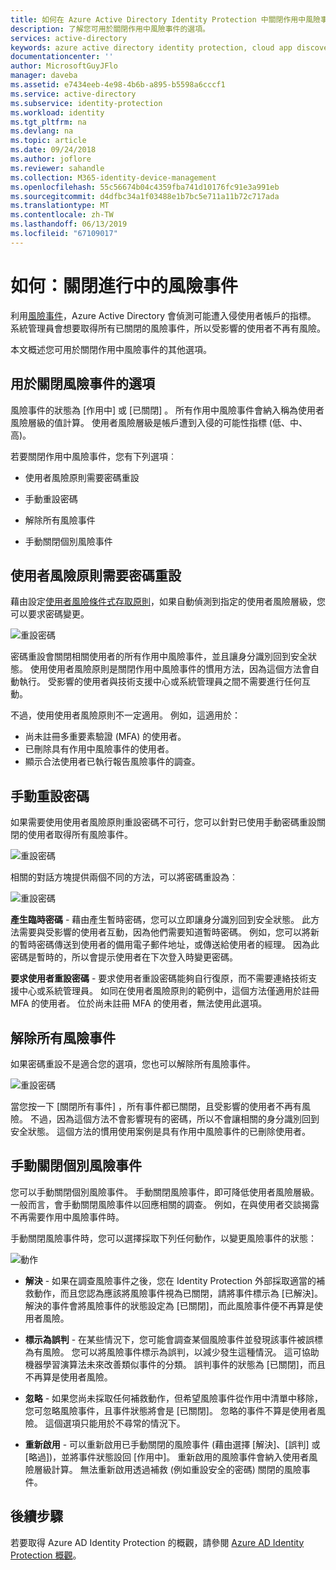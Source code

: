 ```yaml
---
title: 如何在 Azure Active Directory Identity Protection 中關閉作用中風險事件 | Microsoft Docs
description: 了解您可用於關閉作用中風險事件的選項。
services: active-directory
keywords: azure active directory identity protection, cloud app discovery, 管理應用程式, 安全性, 風險, 風險層級, 弱點, 安全性原則
documentationcenter: ''
author: MicrosoftGuyJFlo
manager: daveba
ms.assetid: e7434eeb-4e98-4b6b-a895-b5598a6cccf1
ms.service: active-directory
ms.subservice: identity-protection
ms.workload: identity
ms.tgt_pltfrm: na
ms.devlang: na
ms.topic: article
ms.date: 09/24/2018
ms.author: joflore
ms.reviewer: sahandle
ms.collection: M365-identity-device-management
ms.openlocfilehash: 55c56674b04c4359fba741d10176fc91e3a991eb
ms.sourcegitcommit: d4dfbc34a1f03488e1b7bc5e711a11b72c717ada
ms.translationtype: MT
ms.contentlocale: zh-TW
ms.lasthandoff: 06/13/2019
ms.locfileid: "67109017"
---
```

# <a name="how-to-close-active-risk-events"></a>如何：關閉進行中的風險事件

利用[風險事件](../reports-monitoring/concept-risk-events.md)，Azure Active Directory 會偵測可能遭入侵使用者帳戶的指標。 系統管理員會想要取得所有已關閉的風險事件，所以受影響的使用者不再有風險。

本文概述您可用於關閉作用中風險事件的其他選項。

## <a name="options-to-close-risk-events"></a>用於關閉風險事件的選項 

風險事件的狀態為 [作用中]  或 [已關閉]  。 所有作用中風險事件會納入稱為使用者風險層級的值計算。 使用者風險層級是帳戶遭到入侵的可能性指標 (低、中、高)。 

若要關閉作用中風險事件，您有下列選項︰

- 使用者風險原則需要密碼重設

- 手動重設密碼
 
- 解除所有風險事件 

- 手動關閉個別風險事件



## <a name="require-password-reset-with-a-user-risk-policy"></a>使用者風險原則需要密碼重設

藉由設定[使用者風險條件式存取原則](howto-user-risk-policy.md)，如果自動偵測到指定的使用者風險層級，您可以要求密碼變更。 

![重設密碼](./media/howto-close-active-risk-events/13.png)

密碼重設會關閉相關使用者的所有作用中風險事件，並且讓身分識別回到安全狀態。 使用使用者風險原則是關閉作用中風險事件的慣用方法，因為這個方法會自動執行。 受影響的使用者與技術支援中心或系統管理員之間不需要進行任何互動。

不過，使用使用者風險原則不一定適用。 例如，這適用於：

- 尚未註冊多重要素驗證 (MFA) 的使用者。
- 已刪除具有作用中風險事件的使用者。
- 顯示合法使用者已執行報告風險事件的調查。


## <a name="manual-password-reset"></a>手動重設密碼

如果需要使用使用者風險原則重設密碼不可行，您可以針對已使用手動密碼重設關閉的使用者取得所有風險事件。

![重設密碼](./media/howto-close-active-risk-events/04.png)


相關的對話方塊提供兩個不同的方法，可以將密碼重設為︰

![重設密碼](./media/howto-close-active-risk-events/05.png)


**產生臨時密碼** - 藉由產生暫時密碼，您可以立即讓身分識別回到安全狀態。 此方法需要與受影響的使用者互動，因為他們需要知道暫時密碼。 例如，您可以將新的暫時密碼傳送到使用者的備用電子郵件地址，或傳送給使用者的經理。 因為此密碼是暫時的，所以會提示使用者在下次登入時變更密碼。


**要求使用者重設密碼** - 要求使用者重設密碼能夠自行復原，而不需要連絡技術支援中心或系統管理員。 如同在使用者風險原則的範例中，這個方法僅適用於註冊 MFA 的使用者。 位於尚未註冊 MFA 的使用者，無法使用此選項。


## <a name="dismiss-all-risk-events"></a>解除所有風險事件

如果密碼重設不是適合您的選項，您也可以解除所有風險事件。 

![重設密碼](./media/howto-close-active-risk-events/03.png)

當您按一下 [關閉所有事件]  ，所有事件都已關閉，且受影響的使用者不再有風險。 不過，因為這個方法不會影響現有的密碼，所以不會讓相關的身分識別回到安全狀態。 這個方法的慣用使用案例是具有作用中風險事件的已刪除使用者。 


## <a name="close-individual-risk-events-manually"></a>手動關閉個別風險事件

您可以手動關閉個別風險事件。 手動關閉風險事件，即可降低使用者風險層級。 一般而言，會手動關閉風險事件以回應相關的調查。 例如，在與使用者交談揭露不再需要作用中風險事件時。 
 
手動關閉風險事件時，您可以選擇採取下列任何動作，以變更風險事件的狀態：

![動作](./media/howto-close-active-risk-events/06.png)

- **解決** - 如果在調查風險事件之後，您在 Identity Protection 外部採取適當的補救動作，而且您認為應該將風險事件視為已關閉，請將事件標示為 [已解決]。 解決的事件會將風險事件的狀態設定為 [已關閉]，而此風險事件便不再算是使用者風險。

- **標示為誤判** - 在某些情況下，您可能會調查某個風險事件並發現該事件被誤標為有風險。 您可以將風險事件標示為誤判，以減少發生這種情況。 這可協助機器學習演算法未來改善類似事件的分類。 誤判事件的狀態為 [已關閉]，而且不再算是使用者風險。

- **忽略** - 如果您尚未採取任何補救動作，但希望風險事件從作用中清單中移除，您可忽略風險事件，且事件狀態將會是 [已關閉]。 忽略的事件不算是使用者風險。 這個選項只能用於不尋常的情況下。

- **重新啟用** - 可以重新啟用已手動關閉的風險事件 (藉由選擇 [解決]、[誤判] 或 [略過])，並將事件狀態設回 [作用中]。 重新啟用的風險事件會納入使用者風險層級計算。 無法重新啟用透過補救 (例如重設安全的密碼) 關閉的風險事件。
  

## <a name="next-steps"></a>後續步驟

若要取得 Azure AD Identity Protection 的概觀，請參閱 [Azure AD Identity Protection 概觀](overview.md)。

